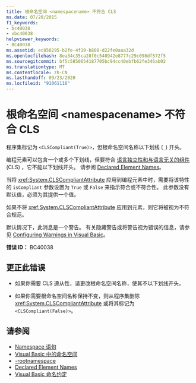 ```yaml
---
title: 根命名空间 <namespacename> 不符合 CLS
ms.date: 07/20/2015
f1_keywords:
- bc40038
- vbc40038
helpviewer_keywords:
- BC40038
ms.assetid: ec850295-b2fe-4f19-b808-d22fe0aaa32d
ms.openlocfilehash: 8ea34c35ca28f0c548942e8777c29c098df572f5
ms.sourcegitcommit: bf5c5850654187705bc94cc40ebfb62fe346ab02
ms.translationtype: MT
ms.contentlocale: zh-CN
ms.lasthandoff: 09/23/2020
ms.locfileid: "91061116"
---
```

# <a name="root-namespace-namespacename-is-not-cls-compliant"></a>根命名空间 \<namespacename> 不符合 CLS

程序集标记为 `<CLSCompliant(True)>`，但根命名空间名称以下划线 (`_`) 开头。  
  
 编程元素可以包含一个或多个下划线，但要符合 [语言独立性和与语言无关的组件](../../standard/language-independence-and-language-independent-components.md) (CLS) ，它不能以下划线开头。 请参阅 [Declared Element Names](../programming-guide/language-features/declared-elements/declared-element-names.md)。  
  
 当将 <xref:System.CLSCompliantAttribute> 应用到编程元素中时，需要将该特性的 `isCompliant` 参数设置为 `True` 或 `False` 来指示符合或不符合性。 此参数没有默认值，必须为其提供一个值。  
  
 如果不将 <xref:System.CLSCompliantAttribute> 应用到元素，则它将被视为不符合规范。  
  
 默认情况下，此消息是一个警告。 有关隐藏警告或将警告视为错误的信息，请参见 [Configuring Warnings in Visual Basic](/visualstudio/ide/configuring-warnings-in-visual-basic)。  
  
 **错误 ID：** BC40038  
  
## <a name="to-correct-this-error"></a>更正此错误  
  
- 如果你需要 CLS 遵从性，请更改根命名空间名称，使其不以下划线开头。  
  
- 如果你需要根命名空间名称保持不变，则从程序集删除 <xref:System.CLSCompliantAttribute> 或将其标记为 `<CLSCompliant(False)>`。  
  
## <a name="see-also"></a>请参阅

- [Namespace 语句](../language-reference/statements/namespace-statement.md)
- [Visual Basic 中的命名空间](../programming-guide/program-structure/namespaces.md)
- [-rootnamespace](../reference/command-line-compiler/rootnamespace.md)
- [Declared Element Names](../programming-guide/language-features/declared-elements/declared-element-names.md)
- [Visual Basic 命名约定](../programming-guide/program-structure/naming-conventions.md)
